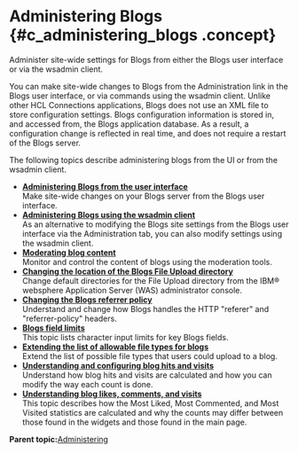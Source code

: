 # Administering Blogs {#c_administering_blogs .concept}

Administer site-wide settings for Blogs from either the Blogs user interface or via the wsadmin client.

You can make site-wide changes to Blogs from the Administration link in the Blogs user interface, or via commands using the wsadmin client. Unlike other HCL Connections applications, Blogs does not use an XML file to store configuration settings. Blogs configuration information is stored in, and accessed from, the Blogs application database. As a result, a configuration change is reflected in real time, and does not require a restart of the Blogs server.

The following topics describe administering blogs from the UI or from the wsadmin client.

-   **[Administering Blogs from the user interface](../admin/c_admin_blogs_UI.md)**  
Make site-wide changes on your Blogs server from the Blogs user interface.
-   **[Administering Blogs using the wsadmin client](../admin/r_admin_blogs_wsadmin.md)**  
As an alternative to modifying the Blogs site settings from the Blogs user interface via the Administration tab, you can also modify settings using the wsadmin client.
-   **[Moderating blog content](../admin/c_blogs_admin_moderation_overview.md)**  
Monitor and control the content of blogs using the moderation tools.
-   **[Changing the location of the Blogs File Upload directory](../admin/t_admin_blogs_WAS_directories.md)**  
Change default directories for the File Upload directory from the IBM® websphere Application Server \(WAS\) administrator console.
-   **[Changing the Blogs referrer policy](../admin/t_change_blogs_referrer_policy.md)**  
Understand and change how Blogs handles the HTTP "referer" and "referrer-policy" headers.
-   **[Blogs field limits](../admin/r_admin_blogs_field_limits.md)**  
This topic lists character input limits for key Blogs fields.
-   **[Extending the list of allowable file types for blogs](../admin/t_admin_blogs_mime_file_types.md)**  
Extend the list of possible file types that users could upload to a blog.
-   **[Understanding and configuring blog hits and visits](../admin/c_admin_blogs_hits_and_visits.md)**  
Understand how blog hits and visits are calculated and how you can modify the way each count is done.
-   **[Understanding blog likes, comments, and visits](../admin/c_admin_blogs_visits_and_comments.md)**  
This topic describes how the Most Liked, Most Commented, and Most Visited statistics are calculated and why the counts may differ between those found in the widgets and those found in the main page.

**Parent topic:**[Administering](../admin/c_lc_admin_overview.md)

